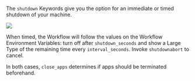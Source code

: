 The `shutdown` Keywords give you the option for an immediate or timed shutdown of your machine.

![](https://i.imgur.com/L6rETcW.png)

When timed, the Workflow will follow the values on the Workflow Environment Variables: turn off after `shutdown_seconds` and show a Large Type of the remaining time every `interval_seconds`. Invoke `shutdownabort` to cancel.

In both cases, `close_apps` determines if apps should be terminated beforehand.
